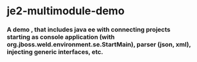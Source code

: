 # je2-multimodule-demo
### A demo , that includes java ee with connecting projects starting as console application (with org.jboss.weld.environment.se.StartMain), parser (json, xml), injecting generic interfaces, etc.
